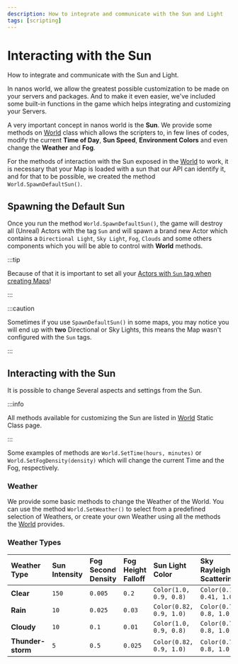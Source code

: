 ```yaml
---
description: How to integrate and communicate with the Sun and Light
tags: [scripting]
---
```


# Interacting with the Sun

How to integrate and communicate with the Sun and Light.

In nanos world, we allow the greatest possible customization to be made on your servers and packages. And to make it even easier, we've included some built-in functions in the game which helps integrating and customizing your Servers.

A very important concept in nanos world is the **Sun**. We provide some methods on [World](./scripting-reference/static-classes/world.mdx) class which allows the scripters to, in few lines of codes, modify the current **Time of Day**, **Sun Speed**, **Environment Colors** and even change the **Weather** and **Fog**.

For the methods of interaction with the Sun exposed in the [World](./scripting-reference/static-classes/world.mdx) to work, it is necessary that your Map is loaded with a sun that our API can identify it, and for that to be possible, we created the method `World.SpawnDefaultSun()`.

## Spawning the Default Sun

Once you run the method `World.SpawnDefaultSun()`, the game will destroy all \(Unreal\) Actors with the tag `Sun` and will spawn a brand new Actor which contains a `Directional Light`, `Sky Light`, `Fog`, `Clouds` and some others components which you will be able to control with **World** methods.

:::tip

Because of that it is important to set all your [Actors with `Sun` tag when creating Maps](./assets-modding/creating-assets/maps-and-levels/importing-maps.md#rules-for-creating-a-map-level-for-nanos-world)!

:::

:::caution

Sometimes if you use `SpawnDefaultSun()` in some maps, you may notice you will end up with **two** Directional or Sky Lights, this means the Map wasn't configured with the `Sun` tags.

:::

## Interacting with the Sun

It is possible to change Several aspects and settings from the Sun.

:::info

All methods available for customizing the Sun are listed in [World](./scripting-reference/static-classes/world.mdx) Static Class page.

:::

Some examples of methods are `World.SetTime(hours, minutes)` or `World.SetFogDensity(density)` which will change the current Time and the Fog, respectively.

### Weather

We provide some basic methods to change the Weather of the World. You can use the method `World.SetWeather()` to select from a predefined selection of Weathers, or create your own Weather using all the methods the [World](./scripting-reference/static-classes/world.mdx) provides.

### Weather Types

| Weather Type | Sun Intensity | Fog Second Density | Fog Height Falloff | Sun Light Color | Sky Rayleigh Scattering | Sun Temp. Multi. | Sky Light Intensity | Wind |
| :--- | :--- | :--- | :--- | :--- | :--- | :--- | :--- | :--- |
| **Clear** | `150` | `0.005` | `0.2` | `Color(1.0, 0.9, 0.8)` | `Color(0.17, 0.41, 1.0)` | `1.0` | `1.0` | `0.25` |
| **Rain** | `10` | `0.025` | `0.03` | `Color(0.82, 0.9, 1.0)` | `Color(0.73, 0.8, 1.0)` | `2.0` | `0.3` | `1.0` |
| **Cloudy** | `10` | `0.1` | `0.01` | `Color(1.0, 0.9, 0.8)` | `Color(0.73, 0.8, 1.0)` | `1.25` | `0.2` | `0.3` |
| **Thunder-storm** | `5` | `0.5` | `0.025` | `Color(0.82, 0.9, 1.0)` | `Color(0.73, 0.8, 1.0)` | `2.0` | `0.25` | `3.0` |
